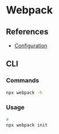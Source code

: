 # Webpack

<!--
https://leanpub.com/survivejs-webpack/
https://github.com/datalayer-examples/webpack-examples
https://github.com/datalayer-examples/webpack-federation-examples

https://github.com/originjs/webpack-to-vite
-->

## References

- [Configuration](https://webpack.js.org/configuration/)

## CLI

### Commands

```sh
npx webpack -h
```

### Usage

```sh
#
npx webpack init
```
